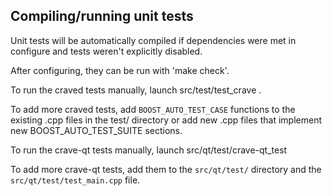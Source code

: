 Compiling/running unit tests
------------------------------------

Unit tests will be automatically compiled if dependencies were met in configure
and tests weren't explicitly disabled.

After configuring, they can be run with 'make check'.

To run the craved tests manually, launch src/test/test_crave .

To add more craved tests, add `BOOST_AUTO_TEST_CASE` functions to the existing
.cpp files in the test/ directory or add new .cpp files that
implement new BOOST_AUTO_TEST_SUITE sections.

To run the crave-qt tests manually, launch src/qt/test/crave-qt_test

To add more crave-qt tests, add them to the `src/qt/test/` directory and
the `src/qt/test/test_main.cpp` file.
